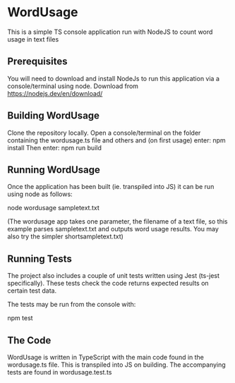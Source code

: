 # WordUsage
This is a simple TS console application run with NodeJS to count word usage in text files

## Prerequisites
You will need to download and install NodeJs to run this application via a console/terminal using node. Download from https://nodejs.dev/en/download/

## Building WordUsage
Clone the repository locally.
Open a console/terminal on the folder containing the wordusage.ts file and others and (on first usage) enter:
  npm install
Then enter:
  npm run build
  
## Running WordUsage
Once the application has been built (ie. transpiled into JS) it can be run using node as follows:

  node wordusage sampletext.txt
  
 (The wordusage app takes one parameter, the filename of a text file, so this example parses sampletext.txt and outputs word usage results. You may also try the simpler shortsampletext.txt)
 
## Running Tests
The project also includes a couple of unit tests written using Jest (ts-jest specifically). These tests check the code returns expected results on certain test data.

The tests may be run from the console with:

npm test

## The Code
WordUsage is written in TypeScript with the main code found in the wordusage.ts file. This is transpiled into JS on building. The accompanying tests are found in wordusage.test.ts
